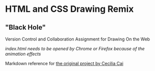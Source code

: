 # HTML and CSS Drawing Remix
## "Black Hole"

Version Control and Collaboration Assignment for Drawing On the Web

*index.html needs to be opened by Chrome or Firefox because of the animation effects*

Markdown reference for [the original project by Cecilia Cai](https://github.com/Cceciliaa/Collage_drawing)




